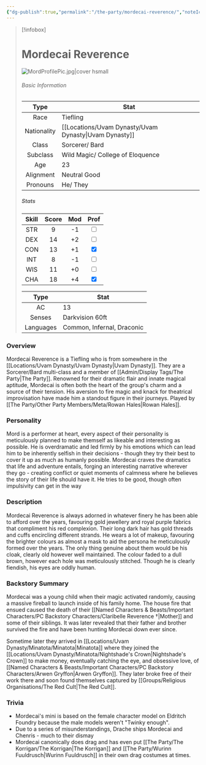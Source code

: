 ```yaml
---
{"dg-publish":true,"permalink":"/the-party/mordecai-reverence/","noteIcon":"","created":"2024-03-22T18:35:04.570+00:00","updated":"2024-12-26T12:47:36.065+00:00"}
---
```



> [!infobox]
> # Mordecai Reverence
> ![MordProfilePic.jpg|cover hsmall](/img/user/Admin/Attachments/MordProfilePic.jpg)
> ###### Basic Information
> 
>  Type | Stat |
> :----: | --- |
>  Race | Tiefling |
>  Nationality | [[Locations/Uvam Dynasty/Uvam Dynasty\|Uvam Dynasty]] |
>  Class | Sorcerer/ Bard |
>  Subclass | Wild Magic/ College of Eloquence |
>  Age | 23 |
>  Alignment | Neutral Good |
>  Pronouns | He/ They |
>  ##### Stats
> Skill | Score | Mod | Prof |
> :---: | :---: | :---: | :---: |
>  STR | 9 | -1 | <input type="checkbox" unchecked> |
>  DEX | 14 | +2 |  <input type="checkbox" unchecked> |
>  CON | 13 | +1 | <input type="checkbox" checked> |
>  INT | 8 | -1 | <input type="checkbox" unchecked>|
>  WIS | 11 | +0 | <input type="checkbox" unchecked> |
>  CHA | 18 | +4 | <input type="checkbox" checked> |
>  
>  
>Type | Stat |
>:---: | --- |
>AC | 13 |
>Senses | Darkvision 60ft |
>Languages | Common, Infernal, Draconic|

### Overview
Mordecai Reverence is a Tiefling who is from somewhere in the [[Locations/Uvam Dynasty/Uvam Dynasty\|Uvam Dynasty]]. They are a Sorcerer/Bard multi-class and a member of [[Admin/Display Tags/The Party\|The Party]]. Renowned for their dramatic flair and innate magical aptitude, Mordecai is often both the heart of the group's charm and a source of their tension. His aversion to fire magic and knack for theatrical improvisation have made him a standout figure in their journeys. Played by [[The Party/Other Party Members/Meta/Rowan Hales\|Rowan Hales]].

### Personality
Mord is a performer at heart, every aspect of their personality is meticulously planned to make themself as likeable and interesting as possible. He is overdramatic and led firmly by his emotions which can lead him to be inherently selfish in their decisions - though they try their best to cover it up as much as humanly possible. Mordecai craves the dramatics that life and adventure entails, forging an interesting narrative wherever they go - creating conflict or quiet moments of calmness where he believes the story of their life should have it. He tries to be good, though often impulsivity can get in the way

### Description
Mordecai Reverence is always adorned in whatever finery he has been able to afford over the years, favouring gold jewellery and royal purple fabrics that compliment his red complexion. Their long dark hair has gold threads and cuffs encircling different strands. He wears a lot of makeup, favouring the brighter colours as almost a mask to aid the persona he meticulously formed over the years. The only thing genuine about them would be his cloak, clearly old however well maintained. The colour faded to a dull brown, however each hole was meticulously stitched. Though he is clearly fiendish, his eyes are oddly human.



### Backstory Summary
Mordecai was a young child when their magic activated randomly, causing a massive fireball to launch inside of his family home. The house fire that ensued caused the death of their [[Named Characters & Beasts/Important Characters/PC Backstory Characters/Claribelle Reverence †\|Mother]] and some of their siblings. It was later revealed that their father and brother survived the fire and have been hunting Mordecai down ever since. 

Sometime later they arrived in [[Locations/Uvam Dynasty/Minatota/Minatota\|Minatota]] where they joined the [[Locations/Uvam Dynasty/Minatota/Nightshade's Crown\|Nightshade's Crown]] to make money, eventually catching the eye, and obsessive love, of [[Named Characters & Beasts/Important Characters/PC Backstory Characters/Arwen Gryffon\|Arwen Gryffon]]. They later broke free of their work there and soon found themselves captured by [[Groups/Religious Organisations/The Red Cult\|The Red Cult]].

### Trivia
- Mordecai's mini is based on the female character model on Eldritch Foundry because the male models weren't "Twinky enough".
- Due to a series of misunderstandings, Drache ships Mordecai and Chenris - much to their dismay 
- Mordecai canonically does drag and has even put [[The Party/The Korrigan/The Korrigan\|The Korrigan]] and [[The Party/Wurinn Fuuldrusch\|Wurinn Fuuldrusch]] in their own drag costumes at times.